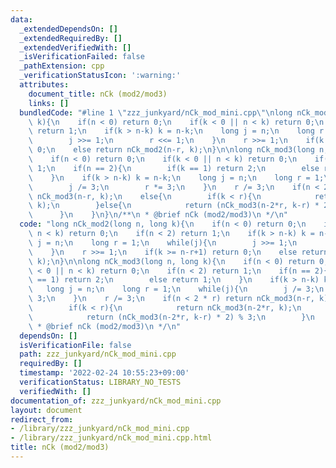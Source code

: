 ```yaml
---
data:
  _extendedDependsOn: []
  _extendedRequiredBy: []
  _extendedVerifiedWith: []
  _isVerificationFailed: false
  _pathExtension: cpp
  _verificationStatusIcon: ':warning:'
  attributes:
    document_title: nCk (mod2/mod3)
    links: []
  bundledCode: "#line 1 \"zzz_junkyard/nCk_mod_mini.cpp\"\nlong nCk_mod2(long n, long\
    \ k){\n    if(n < 0) return 0;\n    if(k < 0 || n < k) return 0;\n    if(n < 2)\
    \ return 1;\n    if(k > n-k) k = n-k;\n    long j = n;\n    long r = 1;\n    while(j){\n\
    \        j >>= 1;\n        r <<= 1;\n    }\n    r >>= 1;\n    if(k >= n-r+1) return\
    \ 0;\n    else return nCk_mod2(n-r, k);\n}\n\nlong nCk_mod3(long n, long k){\n\
    \    if(n < 0) return 0;\n    if(k < 0 || n < k) return 0;\n    if(n < 2) return\
    \ 1;\n    if(n == 2){\n        if(k == 1) return 2;\n        else return 1;\n\
    \    }\n    if(k > n-k) k = n-k;\n    long j = n;\n    long r = 1;\n    while(j){\n\
    \        j /= 3;\n        r *= 3;\n    }\n    r /= 3;\n    if(n < 2 * r) return\
    \ nCk_mod3(n-r, k);\n    else{\n        if(k < r){\n            return nCk_mod3(n-2*r,\
    \ k);\n        }else{\n            return (nCk_mod3(n-2*r, k-r) * 2) % 3;\n  \
    \      }\n    }\n}\n/**\n * @brief nCk (mod2/mod3)\n */\n"
  code: "long nCk_mod2(long n, long k){\n    if(n < 0) return 0;\n    if(k < 0 ||\
    \ n < k) return 0;\n    if(n < 2) return 1;\n    if(k > n-k) k = n-k;\n    long\
    \ j = n;\n    long r = 1;\n    while(j){\n        j >>= 1;\n        r <<= 1;\n\
    \    }\n    r >>= 1;\n    if(k >= n-r+1) return 0;\n    else return nCk_mod2(n-r,\
    \ k);\n}\n\nlong nCk_mod3(long n, long k){\n    if(n < 0) return 0;\n    if(k\
    \ < 0 || n < k) return 0;\n    if(n < 2) return 1;\n    if(n == 2){\n        if(k\
    \ == 1) return 2;\n        else return 1;\n    }\n    if(k > n-k) k = n-k;\n \
    \   long j = n;\n    long r = 1;\n    while(j){\n        j /= 3;\n        r *=\
    \ 3;\n    }\n    r /= 3;\n    if(n < 2 * r) return nCk_mod3(n-r, k);\n    else{\n\
    \        if(k < r){\n            return nCk_mod3(n-2*r, k);\n        }else{\n\
    \            return (nCk_mod3(n-2*r, k-r) * 2) % 3;\n        }\n    }\n}\n/**\n\
    \ * @brief nCk (mod2/mod3)\n */\n"
  dependsOn: []
  isVerificationFile: false
  path: zzz_junkyard/nCk_mod_mini.cpp
  requiredBy: []
  timestamp: '2022-02-24 10:55:23+09:00'
  verificationStatus: LIBRARY_NO_TESTS
  verifiedWith: []
documentation_of: zzz_junkyard/nCk_mod_mini.cpp
layout: document
redirect_from:
- /library/zzz_junkyard/nCk_mod_mini.cpp
- /library/zzz_junkyard/nCk_mod_mini.cpp.html
title: nCk (mod2/mod3)
---
```


